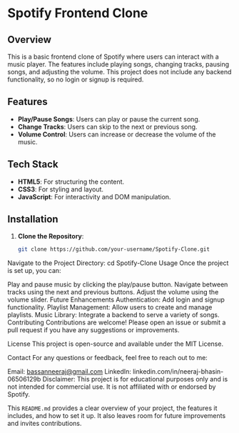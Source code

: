 # Spotify Frontend Clone

## Overview
This is a basic frontend clone of Spotify where users can interact with a music player. The features include playing songs, changing tracks, pausing songs, and adjusting the volume. This project does not include any backend functionality, so no login or signup is required.

## Features
- **Play/Pause Songs**: Users can play or pause the current song.
- **Change Tracks**: Users can skip to the next or previous song.
- **Volume Control**: Users can increase or decrease the volume of the music.

## Tech Stack
- **HTML5**: For structuring the content.
- **CSS3**: For styling and layout.
- **JavaScript**: For interactivity and DOM manipulation.

## Installation
1. **Clone the Repository**:
   ```bash
   git clone https://github.com/your-username/Spotify-Clone.git
Navigate to the Project Directory:
cd Spotify-Clone
Usage
Once the project is set up, you can:

Play and pause music by clicking the play/pause button.
Navigate between tracks using the next and previous buttons.
Adjust the volume using the volume slider.
Future Enhancements
Authentication: Add login and signup functionality.
Playlist Management: Allow users to create and manage playlists.
Music Library: Integrate a backend to serve a variety of songs.
Contributing
Contributions are welcome! Please open an issue or submit a pull request if you have any suggestions or improvements.

License
This project is open-source and available under the MIT License.

Contact
For any questions or feedback, feel free to reach out to me:

Email: bassanneeraj@gmail.com
LinkedIn: linkedin.com/in/neeraj-bhasin-06506129b
Disclaimer: This project is for educational purposes only and is not intended for commercial use. It is not affiliated with or endorsed by Spotify.

This `README.md` provides a clear overview of your project, the features it includes, and how to set it up. It also leaves room for future improvements and invites contributions.
